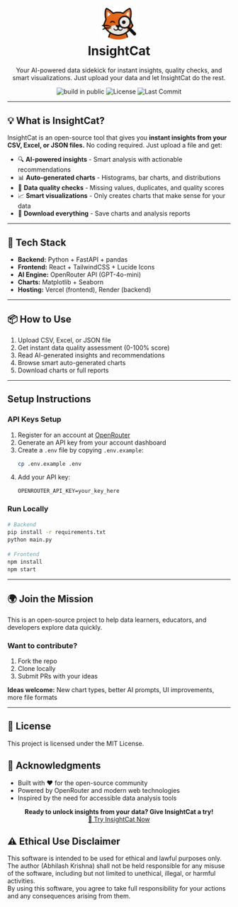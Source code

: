 <h1 align="center">
  <img src="https://raw.githubusercontent.com/ak-abhilash/InsightCat/refs/heads/main/logo.png" alt="InsightCat Logo" width="80">
  <br>
  InsightCat
</h1>
<p align="center">Your AI-powered data sidekick for instant insights, quality checks, and smart visualizations. Just upload your data and let InsightCat do the rest.</p>
<p align="center">
  <img src="https://img.shields.io/badge/building%20in-public-brightgreen" alt="build in public">
  <img src="https://img.shields.io/github/license/ak-abhilash/InsightCat" alt="License">
  <img src="https://img.shields.io/github/last-commit/ak-abhilash/InsightCat" alt="Last Commit">
</p>

---

## 💡 What is InsightCat?

InsightCat is an open-source tool that gives you **instant insights from your CSV, Excel, or JSON files.** No coding required. Just upload a file and get:

- 🔍 **AI-powered insights** - Smart analysis with actionable recommendations
- 📊 **Auto-generated charts** - Histograms, bar charts, and distributions 
- 🧹 **Data quality checks** - Missing values, duplicates, and quality scores
- 📈 **Smart visualizations** - Only creates charts that make sense for your data
- 💾 **Download everything** - Save charts and analysis reports

---

## 🔧 Tech Stack

- **Backend:** Python + FastAPI + pandas
- **Frontend:** React + TailwindCSS + Lucide Icons
- **AI Engine:** OpenRouter API (GPT-4o-mini)
- **Charts:** Matplotlib + Seaborn
- **Hosting:** Vercel (frontend), Render (backend)

---

## 📦 How to Use

1. Upload CSV, Excel, or JSON file
2. Get instant data quality assessment (0-100% score)
3. Read AI-generated insights and recommendations  
4. Browse smart auto-generated charts
5. Download charts or full reports

---

## Setup Instructions

### API Keys Setup
1. Register for an account at [OpenRouter](https://openrouter.ai/)
2. Generate an API key from your account dashboard
3. Create a `.env` file by copying `.env.example`:
   ```bash
   cp .env.example .env
   ```
4. Add your API key:
   ```
   OPENROUTER_API_KEY=your_key_here
   ```

### Run Locally
```bash
# Backend
pip install -r requirements.txt
python main.py

# Frontend  
npm install
npm start
```

---

## 🌍 Join the Mission

This is an open-source project to help data learners, educators, and developers explore data quickly.

### Want to contribute?
1. Fork the repo
2. Clone locally  
3. Submit PRs with your ideas

**Ideas welcome:** New chart types, better AI prompts, UI improvements, more file formats

---

## 📜 License

This project is licensed under the MIT License.

## 🙏 Acknowledgments

* Built with ❤️ for the open-source community
* Powered by OpenRouter and modern web technologies
* Inspired by the need for accessible data analysis tools


<p align="center">
  <b>Ready to unlock insights from your data? Give InsightCat a try!</b><br>
  <a href="https://insight-cat.vercel.app">🚀 Try InsightCat Now</a>
</p>

## ⚠️ Ethical Use Disclaimer

This software is intended to be used for ethical and lawful purposes only.  
The author (Abhilash Krishna) shall not be held responsible for any misuse of the software, including but not limited to unethical, illegal, or harmful activities.  
By using this software, you agree to take full responsibility for your actions and any consequences arising from them.
